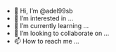 - 👋 Hi, I’m @adel99sb
- 👀 I’m interested in ...
- 🌱 I’m currently learning ...
- 💞️ I’m looking to collaborate on ...
- 📫 How to reach me ...

<!---
adel99sb/adel99sb is a ✨ special ✨ repository because its `README.md` (this file) appears on your GitHub profile.
You can click the Preview link to take a look at your changes.
--->
